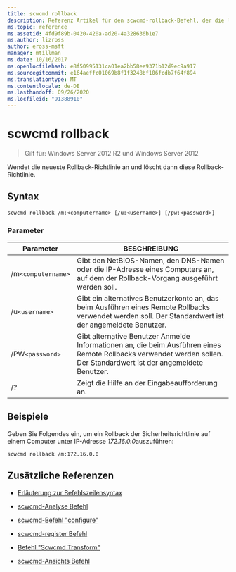```yaml
---
title: scwcmd rollback
description: Referenz Artikel für den scwcmd-rollback-Befehl, der die letzte verfügbare Rollback-Richtlinie anwendet und diese Rollback-Richtlinie löscht.
ms.topic: reference
ms.assetid: 4fd9f89b-0420-420a-ad20-4a328636b1e7
ms.author: lizross
author: eross-msft
manager: mtillman
ms.date: 10/16/2017
ms.openlocfilehash: e8f50995131ca01ea2bb58ee9371b12d9ec9a917
ms.sourcegitcommit: e164aeffc01069b8f1f3248bf106fcdb7f64f894
ms.translationtype: MT
ms.contentlocale: de-DE
ms.lasthandoff: 09/26/2020
ms.locfileid: "91388910"
---
```

# <a name="scwcmd-rollback"></a>scwcmd rollback

> Gilt für: Windows Server 2012 R2 und Windows Server 2012

Wendet die neueste Rollback-Richtlinie an und löscht dann diese Rollback-Richtlinie.

## <a name="syntax"></a>Syntax

```
scwcmd rollback /m:<computername> [/u:<username>] [/pw:<password>]
```

### <a name="parameters"></a>Parameter

| Parameter | BESCHREIBUNG |
|--|--|
| /m`<computername>` | Gibt den NetBIOS-Namen, den DNS-Namen oder die IP-Adresse eines Computers an, auf dem der Rollback-Vorgang ausgeführt werden soll. |
| /u`<username>` | Gibt ein alternatives Benutzerkonto an, das beim Ausführen eines Remote Rollbacks verwendet werden soll. Der Standardwert ist der angemeldete Benutzer. |
| /PW`<password>` | Gibt alternative Benutzer Anmelde Informationen an, die beim Ausführen eines Remote Rollbacks verwendet werden sollen. Der Standardwert ist der angemeldete Benutzer. |
| /? | Zeigt die Hilfe an der Eingabeaufforderung an. |

## <a name="examples"></a>Beispiele

Geben Sie Folgendes ein, um ein Rollback der Sicherheitsrichtlinie auf einem Computer unter IP-Adresse *172.16.0.0*auszuführen:

```
scwcmd rollback /m:172.16.0.0
```

## <a name="additional-references"></a>Zusätzliche Referenzen

- [Erläuterung zur Befehlszeilensyntax](command-line-syntax-key.md)

- [scwcmd-Analyse Befehl](scwcmd-analyze.md)

- [scwcmd-Befehl "configure"](scwcmd-configure.md)

- [scwcmd-register Befehl](scwcmd-register.md)

- [Befehl "Scwcmd Transform"](scwcmd-transform.md)

- [scwcmd-Ansichts Befehl](scwcmd-view.md)